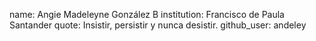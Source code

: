 name: Angie Madeleyne González B
institution: Francisco de Paula Santander
quote: Insistir, persistir y nunca desistir.
github_user: andeley
